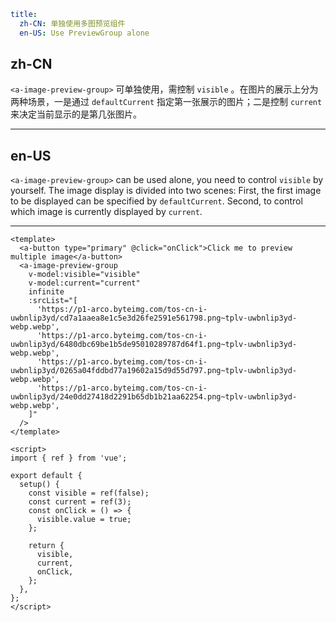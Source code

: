 ```yaml
title:
  zh-CN: 单独使用多图预览组件
  en-US: Use PreviewGroup alone
```

## zh-CN

`<a-image-preview-group>` 可单独使用，需控制 `visible` 。在图片的展示上分为两种场景，一是通过 `defaultCurrent` 指定第一张展示的图片；二是控制 `current` 来决定当前显示的是第几张图片。

---

## en-US

`<a-image-preview-group>` can be used alone, you need to control `visible` by yourself. The image display is divided into two scenes: First, the first image to be displayed can be specified by `defaultCurrent`. Second, to control which image is currently displayed by `current`.

---

```vue
<template>
  <a-button type="primary" @click="onClick">Click me to preview multiple image</a-button>
  <a-image-preview-group
    v-model:visible="visible"
    v-model:current="current"
    infinite
    :srcList="[
      'https://p1-arco.byteimg.com/tos-cn-i-uwbnlip3yd/cd7a1aaea8e1c5e3d26fe2591e561798.png~tplv-uwbnlip3yd-webp.webp',
      'https://p1-arco.byteimg.com/tos-cn-i-uwbnlip3yd/6480dbc69be1b5de95010289787d64f1.png~tplv-uwbnlip3yd-webp.webp',
      'https://p1-arco.byteimg.com/tos-cn-i-uwbnlip3yd/0265a04fddbd77a19602a15d9d55d797.png~tplv-uwbnlip3yd-webp.webp',
      'https://p1-arco.byteimg.com/tos-cn-i-uwbnlip3yd/24e0dd27418d2291b65db1b21aa62254.png~tplv-uwbnlip3yd-webp.webp',
    ]"
  />
</template>

<script>
import { ref } from 'vue';

export default {
  setup() {
    const visible = ref(false);
    const current = ref(3);
    const onClick = () => {
      visible.value = true;
    };

    return {
      visible,
      current,
      onClick,
    };
  },
};
</script>
```
